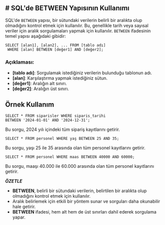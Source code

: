 ## **# SQL'de BETWEEN Yapısının Kullanımı**

SQL'de `BETWEEN` yapısı, bir sütundaki verilerin belirli bir aralıkta olup olmadığını kontrol etmek için kullanılır. Bu, genellikle tarih veya sayısal veriler için aralık sorgulamaları yapmak için kullanılır. `BETWEEN` ifadesinin temel yapısı aşağıdaki gibidir:

```
SELECT [alan1], [alan2], ... FROM [tablo adı]
 WHERE [alan] BETWEEN [değer1] AND [değer2];
```

### Açıklaması:

- **[tablo adı]**: Sorgulamak istediğiniz verilerin bulunduğu tablonun adı.
- **[alan]**: Karşılaştırma yapmak istediğiniz sütun.
- **[değer1]**: Aralığın alt sınırı.
- **[değer2]**: Aralığın üst sınırı.

## Örnek Kullanım

```
SELECT * FROM siparisler WHERE siparis_tarihi
BETWEEN '2024-01-01' AND '2024-12-31';

```

Bu sorgu, 2024 yılı içindeki tüm sipariş kayıtlarını getirir.

```
SELECT * FROM personel WHERE yaş BETWEEN 25 AND 35;
```

Bu sorgu, yaşı 25 ile 35 arasında olan tüm personel kayıtlarını getirir.

```
SELECT * FROM personel WHERE maas BETWEEN 40000 AND 60000;
```

Bu sorgu, maaşı 40.000 ile 60.000 arasında olan tüm personel kayıtlarını getirir.

**_ÖZETLE_**

- **BETWEEN**, belirli bir sütundaki verilerin, belirtilen bir aralıkta olup olmadığını kontrol etmek için kullanılır.
- Aralık belirlemek için etkili bir yöntem sunar ve sorguları daha okunabilir hale getirir.
- **BETWEEN** ifadesi, hem alt hem de üst sınırları dahil ederek sorgulama yapar.
